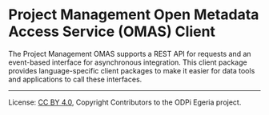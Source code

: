 <!-- SPDX-License-Identifier: CC-BY-4.0 -->
<!-- Copyright Contributors to the ODPi Egeria project. -->

# Project Management Open Metadata Access Service (OMAS) Client

The Project Management OMAS supports a REST API for requests and an event-based
interface for asynchronous integration.  This client
package provides language-specific client packages to make it easier
for data tools and applications to call these interfaces.

----
License: [CC BY 4.0](https://creativecommons.org/licenses/by/4.0/),
Copyright Contributors to the ODPi Egeria project.
